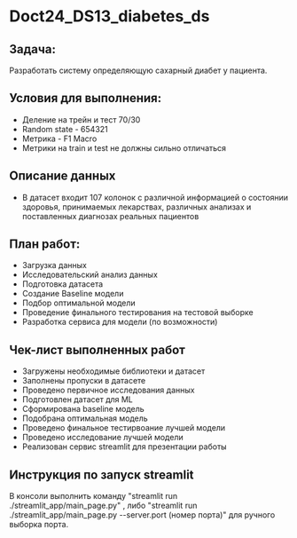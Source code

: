 # Doct24_DS13_diabetes_ds

## Задача:

Разработать систему определяющую сахарный диабет у пациента.

## Условия для выполнения:

- Деление на трейн и тест 70/30
- Random state - 654321
- Метрика - F1 Macro
- Метрики на train и test не должны сильно отличаться

## Описание данных

- В датасет входит 107 колонок с различной информацией о состоянии здоровья,
 принимаемых лекарствах, различных анализах и поставленных диагнозах реальных пациентов

## План работ:

- Загрузка данных
- Исследовательский анализ данных
- Подготовка датасета
- Создание Baseline модели
- Подбор оптимальной модели
- Проведение финального тестирования на тестовой выборке
- Разработка сервиса для модели (по возможности)

## Чек-лист выполненных работ
- Загружены необходимые библиотеки и датасет
- Заполнены пропуски в датасете
- Проведено первичное исследования данных
- Подготовлен датасет для ML
- Сформирована baseline модель
- Подобрана оптимальная модель
- Проведено финальное тестирвоание лучшей модели
- Проведено исследование лучшей модели
- Реализован сервис streamlit для презентации работы

## Инструкция по запуск streamlit
В консоли выполнить команду "streamlit run ./streamlit_app/main_page.py" , либо "streamlit run ./streamlit_app/main_page.py --server.port (номер порта)" для ручного выборка порта.